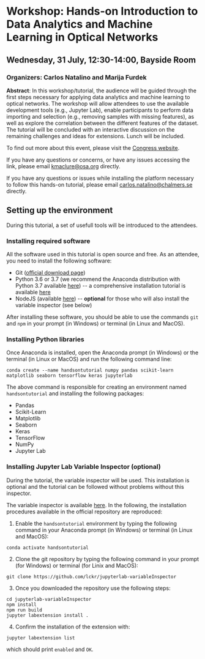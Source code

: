 # Workshop: Hands-on Introduction to Data Analytics and Machine Learning in Optical Networks

## Wednesday, 31 July, 12:30-14:00, Bayside Room

### Organizers: Carlos Natalino and Marija Furdek

**Abstract**: In this workshop/tutorial, the audience will be guided through the first steps necessary for applying data analytics and machine learning to optical networks. The workshop will allow attendees to use the available development tools (e.g., Jupyter Lab), enable participants to perform data importing and selection (e.g., removing samples with missing features), as well as explore the correlation between the different features of the dataset. The tutorial will be concluded with an interactive discussion on the remaining challenges and ideas for extensions. Lunch will be included.
 
To find out more about this event, please visit the [Congress website](https://www.osa.org/en-us/meetings/osa_meetings/advanced_photonics_congress/program/special_events/).
 
If you have any questions or concerns, or have any issues accessing the link, please email kmaclure@osa.org directly.

If you have any questions or issues while installing the platform necessary to follow this hands-on tutorial, please email carlos.natalino@chalmers.se directly.

## Setting up the environment

During this tutorial, a set of usefull tools will be introduced to the attendees.

### Installing required software

All the software used in this tutorial is open source and free. As an attendee, you need to install the following software:

* Git ([official download page](https://git-scm.com/downloads))
* Python 3.6 or 3.7 (we recommend the Anaconda distribution with Python 3.7 available [here](https://www.anaconda.com/distribution/)) -- a comprehensive installation tutorial is available [here](https://problemsolvingwithpython.com/01-Orientation/01.03-Installing-Anaconda-on-Windows/)
* NodeJS (available [here](https://nodejs.org/en/download/)) -- **optional** for those who will also install the variable inspector (see below)

After installing these software, you should be able to use the commands `git` and `npm` in your prompt (in Windows) or terminal (in Linux and MacOS).

### Installing Python libraries

Once Anaconda is installed, open the Anaconda prompt (in Windows) or the terminal (in Linux or MacOS) and run the following command line:

```
conda create --name handsontutorial numpy pandas scikit-learn matplotlib seaborn tensorflow keras jupyterlab
```

The above command is responsible for creating an environment named `handsontutorial` and installing the following packages:

* Pandas
* Scikit-Learn
* Matplotlib
* Seaborn
* Keras
* TensorFlow
* NumPy
* Jupyter Lab

### Installing Jupyter Lab Variable Inspector (optional)

During the tutorial, the variable inspector will be used. This installation is optional and the tutorial can be followed without problems without this inspector.

The variable inspector is available [here](https://github.com/lckr/jupyterlab-variableInspector). In the following, the installation procedures available in the official repository are reproduced:

1. Enable the `handsontutorial` environment by typing the following command in your Anaconda prompt (in Windows) or terminal (in Linux and MacOS):

```
conda activate handsontutorial
```

2. Clone the git repository by typing the following command in your prompt (for Windows) or terminal (for Linix and MacOS):

```
git clone https://github.com/lckr/jupyterlab-variableInspector
```

3. Once you downloaded the repository use the following steps:

```
cd jupyterlab-variableInspector
npm install
npm run build 
jupyter labextension install . 
``` 


4. Confirm the installation of the extension with:

```
jupyter labextension list
```

which should print `enabled` and `OK`.